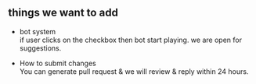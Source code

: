 ## things we want to add

* bot system<br>
if user clicks on the checkbox then bot start playing.
we are open for suggestions. 

* How to submit changes<br>
You can generate pull request & we will review & reply within 24 hours.
